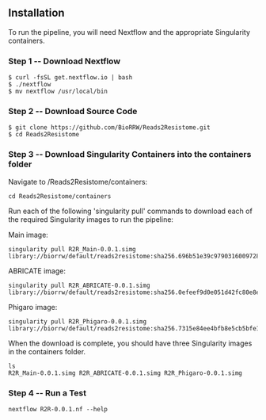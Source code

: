 Installation
------------

To run the pipeline, you will need Nextflow and the appropriate Singularity containers.

### Step 1 -- Download Nextflow
```
$ curl -fsSL get.nextflow.io | bash
$ ./nextflow
$ mv nextflow /usr/local/bin
```

### Step 2 -- Download Source Code
```
$ git clone https://github.com/BioRRW/Reads2Resistome.git
$ cd Reads2Resistome
```

### Step 3 -- Download Singularity Containers into the containers folder
Navigate to /Reads2Resistome/containers: 
```
cd Reads2Resistome/containers
```
Run each of the following 'singularity pull' commands to download each of the required Singularity images to run the pipeline:

Main image:
```
singularity pull R2R_Main-0.0.1.simg library://biorrw/default/reads2resistome:sha256.696b51e39c9790316009728a5f26500aafa5d03331afaf3c96fe119909d8ed95
```
ABRICATE image:
```
singularity pull R2R_ABRICATE-0.0.1.simg  library://biorrw/default/reads2resistome:sha256.0efeef9d0e051d42fc80e8e3edcb0ab45d69dbad836f0ac65533196d7b9fe4d9
```
Phigaro image:
```
singularity pull R2R_Phigaro-0.0.1.simg library://biorrw/default/reads2resistome:sha256.7315e84ee4bfb8e5cb5bfe1aa76067a2cd6efc52e642b7d5e4a3f0a8fbc006d4
```

When the download is complete, you should have three Singularity images in the containers folder.
```
ls
R2R_Main-0.0.1.simg R2R_ABRICATE-0.0.1.simg R2R_Phigaro-0.0.1.simg
```

### Step 4 -- Run a Test
```
nextflow R2R-0.0.1.nf --help
```
